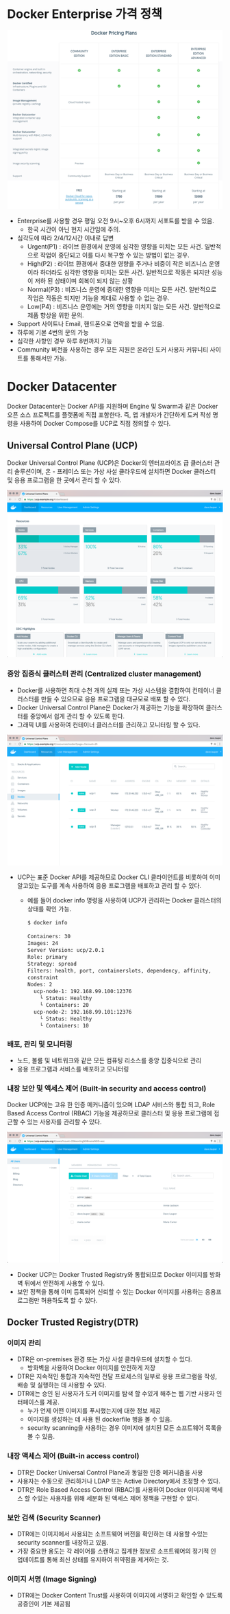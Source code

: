 # Docker Enterprise 가격 정책

![](images/docker_1.png)

* Enterprise를 사용할 경우 평일 오전 9시~오후 6시까지 서포트를 받을 수 있음.
  * 한국 시간이 아닌 현지 시간임에 주의.
* 심각도에 따라 2/4/12시간 이내로 답변
  * Urgent(P1) : 라이브 환경에서 운영에 심각한 영향을 미치는 모든 사건. 일반적으로 작업이 중단되고 이를 다시 복구할 수 있는 방법이 없는 경우.
  * High(P2) : 라이브 환경에서 중대한 영향을 주거나 비중이 작은 비즈니스 운영이라 하더라도 심각한 영향을 미치는 모든 사건. 일반적으로 작동은 되지만 성능이 저하 된 상태이며 회복이 되지 않는 상황
  * Normal(P3) : 비즈니스 운영에 중대한 영향을 미치는 모든 사건. 일반적으로 작업은 작동은 되지만 기능을 제대로 사용할 수 없는 경우.
  * Low(P4) : 비즈니스 운영에는 거의 영향을 미치지 않는 모든 사건. 일반적으로 제품 향상을 위한 문의.
* Support 사이트나 Email, 핸드폰으로 연락을 받을 수 있음.
* 하루에 기본 4번의 문의 가능
* 심각한 사항인 경우 하루 8번까지 가능
* Community 버전을 사용하는 경우 모든 지원은 온라인 도커 사용자 커뮤니티 사이트를 통해서만 가능.



# Docker Datacenter

Docker Datacenter는 Docker API를 지원하며 Engine 및 Swarm과 같은 Docker 오픈 소스 프로젝트를 플랫폼에 직접 포함한다. 즉, 앱 개발자가 간단하게 도커 작성 명령을 사용하여 Docker Compose를 UCP로 직접 정의할 수 있다. 

## Universal Control Plane (UCP)

Docker Universal Control Plane (UCP)은 Docker의 엔터프라이즈 급 클러스터 관리 솔루션이며, 온 - 프레미스 또는 가상 사설 클라우드에 설치하면 Docker 클러스터 및 응용 프로그램을 한 곳에서 관리 할 수 있다.

![](images/docker_2.png)



### 중앙 집중식 클러스터 관리 (Centralized cluster management)

* Docker를 사용하면 최대 수천 개의 실제 또는 가상 시스템을 결합하여 컨테이너 클러스터를 만들 수 있으므로 응용 프로그램을 대규모로 배포 할 수 있다. 
* Docker Universal Control Plane은 Docker가 제공하는 기능을 확장하여 클러스터를 중앙에서 쉽게 관리 할 수 있도록 한다.
* 그래픽 UI를 사용하여 컨테이너 클러스터를 관리하고 모니터링 할 수 있다.

![](images/docker_3.png)

* UCP는 표준 Docker API를 제공하므로 Docker CLI 클라이언트를 비롯하여 이미 알고있는 도구를 계속 사용하여 응용 프로그램을 배포하고 관리 할 수 있다.

  * 예를 들어 docker info 명령을 사용하여 UCP가 관리하는 Docker 클러스터의 상태를 확인 가능.

    ```
    $ docker info

    Containers: 30
    Images: 24
    Server Version: ucp/2.0.1
    Role: primary
    Strategy: spread
    Filters: health, port, containerslots, dependency, affinity, constraint
    Nodes: 2
      ucp-node-1: 192.168.99.100:12376
        └ Status: Healthy
        └ Containers: 20
      ucp-node-2: 192.168.99.101:12376
        └ Status: Healthy
        └ Containers: 10
    ```



### 배포, 관리 및 모니터링

* 노드, 볼륨 및 네트워크와 같은 모든 컴퓨팅 리소스를 중앙 집중식으로 관리
* 응용 프로그램과 서비스를 배포하고 모니터링 



### 내장 보안 및 액세스 제어 (Built-in security and access control)

Docker UCP에는 고유 한 인증 메커니즘이 있으며 LDAP 서비스와 통합 되고, Role Based Access Control (RBAC) 기능을 제공하므로 클러스터 및 응용 프로그램에 접근할 수 있는 사용자를 관리할 수 있다.

![](images/docker_4.png)

* Docker UCP는 Docker Trusted Registry와 통합되므로 Docker 이미지를 방화벽 뒤에서 안전하게 사용할 수 있다.
* 보안 정책을 통해 이미 등록되어 신뢰할 수 있는 Docker 이미지를 사용하는 응용프로그램만 허용하도록 할 수 있다.



## Docker Trusted Registry(DTR)

### 이미지 관리

* DTR은 on-premises 환경 또는 가상 사설 클라우드에 설치할 수 있다.
  * 방화벽을 사용하여 Docker 이미지를 안전하게 저장
* DTR은 지속적인 통합과 지속적인 전달 프로세스의 일부로 응용 프로그램을 작성, 배송 및 실행하는 데 사용할 수 있다.
* DTR에는 승인 된 사용자가 도커 이미지를 탐색 할 수있게 해주는 웹 기반 사용자 인터페이스를 제공.
  * 누가 언제 어떤 이미지를 푸시했는지에 대한 정보 제공
  * 이미지를 생성하는 데 사용 된 dockerfile 행을 볼 수 있음.
  * security scanning을 사용하는 경우 이미지에 설치된 모든 소프트웨어 목록을 볼 수 있음.



### 내장 액세스 제어 (Built-in access control)

* DTR은 Docker Universal Control Plane과 동일한 인증 메커니즘을 사용
* 사용자는 수동으로 관리하거나 LDAP 또는 Active Directory에서 조정할 수 있다. 
* DTR은 Role Based Access Control (RBAC)를 사용하여 Docker 이미지에 액세스 할 수있는 사용자를 위해 세분화 된 액세스 제어 정책을 구현할 수 있다.



### 보안 검색 (Security Scanner)

* DTR에는 이미지에서 사용되는 소프트웨어 버전을 확인하는 데 사용할 수있는  security scanner를 내장하고 있음.
* 가장 중요한 용도는 각 레이어를 스캔하고 집계한 정보로 소프트웨어의 정기적 인 업데이트를 통해 최신 상태를 유지하여 취약점을 제거하는 것.



### 이미지 서명 (Image Signing)

* DTR에는 Docker Content Trust를 사용하여 이미지에 서명하고 확인할 수 있도록 공증인이 기본 제공됨




